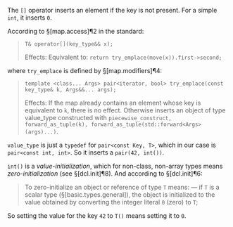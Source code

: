 The `[]` operator inserts an element if the key is not present. For a simple `int`, it inserts `0`.

According to §[map.access]¶2 in the standard:

> `T& operator[](key_type&& x);`
>
> Effects: Equivalent to: `return try_emplace(move(x)).first->second;`

where `try_emplace` is defined by §[map.modifiers]¶4:

> `template <class... Args> pair<iterator, bool> try_emplace(const key_type& k, Args&&... args);`
>
> Effects: If the map already contains an element whose key is equivalent to `k`, there is no effect. Otherwise inserts an object of type value_type constructed with `piecewise_construct, forward_as_tuple(k), forward_as_tuple(std::forward<Args>(args)...)`.

`value_type` is just a `typedef` for `pair<const Key, T>`, which in our case is `pair<const int, int>`. So it inserts a `pair(42, int())`.

`int()` is a *value-initialization*, which for non-class, non-array types means *zero-initialization* (see §[dcl.init]¶8). And according to §[dcl.init]¶6:

> To zero-initialize an object or reference of type `T` means:
> — if `T` is a scalar type (§[basic.types.general]), the object is initialized to the value obtained by converting the integer literal `0` (zero) to `T`;

So setting the value for the key `42` to `T()` means setting it to `0`.